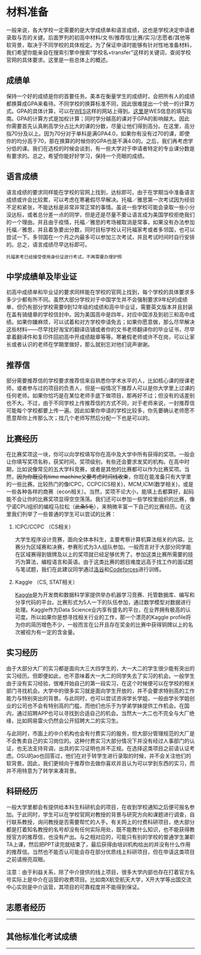 # 材料准备

一般来说，各大学校一定需要的是大学成绩单和语言成绩，这也是学校决定申请者录取与否的关键。后面罗列的初高中材料/文书/推荐信/比赛/实习/志愿者/其他等软背景，取决于不同学校的具体规定。为了保证申请时能够有针对性地准备材料，我们希望你能亲自在搜索引擎中搜索“学校名+transfer”这样的关键词，查阅学校官网的具体要求。这里是一些总体上的概述。

## 成绩单

保持一个好的成绩是你的首要任务。美本在衡量学生的成绩时，会把所有人的成绩都换算成GPA来看待。不同学校的换算标准不同，因此很难提出一个统一的计算方式。GPA的具体计算，可以在[WES](https://applications.wes.org/igpa-calculator/igpa.asp)这样的网站上得到。[这里](https://mp.weixin.qq.com/s/KUT1I4_SVZUNjIRY5mAv7g)是WES信息的填写指南。GPA的计算方式是加权计算；同时学分越高的课对于GPA的影响越大。因此你需要首先认真刷高学分占比大的课的分数，尽量让他们得到高分。在这里，高分指70分及以上。因为70分对于单科是满GPA4.0，如果你有没有过70的课，即使你的均分高于70，那在换算的时候你的GPA也是不满4.0的。之后，我们再考虑学分低的课。我们在选校的时候会谈到，有一些大学对于申请者特定的专业课分数是有要求的。总之，希望你能好好学习，保持一个亮眼的成绩。

## 语言成绩

语言成绩的要求同样能在学校的官网上找到，达标即可。由于在学期当中准备语言成绩或许会比较累，可以考虑在寒暑假尽早解决。托福／雅思第一次考试因为经验不足和紧张，不能达标是非常非常正常的事情。虽说一些学校可能会录取一些小分没达标，或者总分差一点的同学，但是还是尽量不要让语言成为美国学校拒绝我们的一个理由。并且由于疫情，托福／雅思的考场被取消是常事，如果没有办法参加托福／雅思，并且着急要出分数，同时目标学校认可托福家考或者多邻国，也可以尝试一下。多邻国在一个月之内最多可以参加三次考试，并且考试时间时自行安排的。总之，语言成绩尽早达标即可。

    托福家考已经接受使用身份证进行考试，不再需要办理护照

## 中学成绩单及毕业证

初高中成绩单和毕业证的要求同样能在学校的官网上找到，每个学校的具体要求多多少少都有所不同。虽然大部分学校对于中国学生并不会强制要求9年纪的成绩单，但仍有部分学校需要9到12年级的成绩和高中毕业证，需要英文版本并且封装在盖有骑缝章的学校信封中。因为美国高中是四年，对应中国涉及到初三和高中成绩。如果你嫌麻烦，可以试着和对方学校申请免去；如果你愿意做，那么尽早解决这些材料——尽早找好淘宝的翻译店铺或者你的文书老师翻译你的毕业证书，尽早拿着翻译件和复印件回初高中开成绩敲章等等。寒暑假老师或许不在岗，可以让家长或者认识的老师在学期里做好，那么就别忘对他们说声谢谢。

## 推荐信

部分需要推荐信的学校要求推荐信来自熟悉你学术水平的人，比如核心课的授课老师，或者参与过的项目的负责人，但是一般情况下推荐人可以是你大学里上过课的任何老师。如果你恰巧是在某位老师手底下做项目，那再好不过；但没有的话差别也不大。不过，由于不同学校上传推荐信的方式不同，对于老师来说，一封推荐信可能每个学校都要上传一遍。因此如果你申请的学校比较多，你先要确认老师愿不愿意帮你上传那么次；找几个老师写然后分配一下也是可以的。

## 比赛经历

在比赛奖项这一块，你可以向学校填写你在高中及大学中所有获得的奖项。一般会让你填写奖项名称，获奖时间，奖项级别，有些还会要求发奖的机构。在高中时期，比如说像常见的五大学科竞赛，或者是其他的比赛都可以作为比赛奖项。当然，~~因为你既没有time machine又要考虑时间线收束~~，你现在能准备只有大学里的一些比赛。比较热门的像ICPC，CCPC(CS相关)，MCM,ICM(数学相关)，或是一些各种各样的商赛（econ相关）。当然，奖项不论大小，能填上去都算好，起码能不会让你的比赛奖项显得空空荡荡。我们还可以参加一些学校里组织的比赛，像宁诺CPU组织的编程马拉松（~~此条5毛~~），来稍微丰富一下自己的比赛经历。在这里我们列举了一些普通的学生可以尝试的比赛：

1. ICPC/CCPC （CS相关）

    大学生程序设计竞赛，面向全体本科生，主要考察计算机算法相关的内容。比赛分为区域赛和决赛，参赛形式为3人组队参加。一般而言对于大部分同学能在区域赛得到银牌及以上的奖项就已经足够优秀了。参加这类比赛所需要的技巧为算法，编程语言和英语。由于这类比赛的题目难度远高于找工作的面试题与笔试题，我们在此建议同学通过[洛谷](https://www.luogu.com.cn/)和[Codeforces](https://codeforces.com/)进行训练。

2. Kaggle （CS, STAT相关）

    [Kaggle](https://www.kaggle.com/)是为开发商和数据科学家提供举办机器学习竞赛、托管数据库、编写和分享代码的平台。比赛形式为5人一下的队伍参加，通过数学模型对数据进行处理。Kaggle作为Data Science业内享有盛名的平台，在业界拥有极高的认可度。所以如果你是想寻找相关行业的工作，那一个漂亮的Kaggle profile将为你的简历增色不少，一般而言在公开且存在奖金的比赛中获得铜牌以上的名次被视为有一定的含金量。

## 实习经历

由于大部分大厂的实习都是面向大三大四学生的，大一大二的学生很少能有突出的实习经历。但即便如此，也不意味着大一大二的同学失去了实习的机会。一般学生由于没有实习经验，很难开始自己的第一段实习，在这个时候便可以在学校的相关部门寻找机会。大学中的很多实习就是面向学生开放的，并不会要求特别高的工作能力与特别突出的背景。与此同时，也可以尝试咨询学长学姐，一般由学长学姐创业的公司也不会有特别高的门槛，而他们也乐于为学弟学妹提供工作机会。在国内，通过招聘APP也可以寻找到合适自己的机会。当然大一大二也不完全与大厂绝缘，比如网易雷火仍然会公开招聘大二的实习生。

与此同时，市面上的中介机构也会有付费实习的服务，但大部分管理规范的大厂是不会售卖自己的实习岗位的。这种付费实习大部分情况下并没有经过人事部门的认证，也无法支持背调，出具的实习证明也并不正规。在选择这类项目之前请认证考虑。OSU的ao也回答过，他们在对于转学生进行录取的时候，并不会关注他们的软背景。因此，我们更倾向于推荐你去做你喜欢并且认为可以学到东西的实习，而并不用特意为了转学来凑背景。

## 科研经历

一般大学里都会有提供给本科生科研机会的项目，在收到学校通知之后便可报名参加。于此同时，学生可以在学校官网对教授的背景与研究方向和课题进行调查，自行联系教授，询问教授是否需要帮忙的人手。有关网上的付费科研项目，绝大部分都是打着知名教授的名号却没有任何实际用处，既不能教什么知识，也不能获得教授官方的推荐信，也没有产出。与之相对应的，可能只有别的学校的普通学生兼职TA上课，然后把PPT读完就结束了，最后获得由培训机构给出的并没有什么作用的推荐信。当然也不能否认可能会存在部分优质线上科研项目，但在申请这类项目之前请擦亮双眼。

注意：由于利益关系，除了中介提供的线上项目，很多大学内部也存在打着官方名号实际上是中介在运营的收费项目。比如南X航空航天大学，X开大学等出国交流中心实则是中介运营，其项目的可靠程度并不能得到保证。

## 志愿者经历

***

## 其他标准化考试成绩

***
